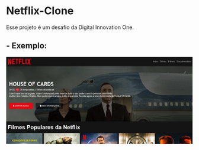 # Netflix-Clone
 Esse projeto é um desafio da Digital Innovation One.

 ## - Exemplo:
![alt text](/img/img-projeto.JPG)
